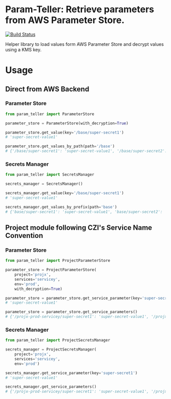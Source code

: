 # Param-Teller: Retrieve parameters from AWS Parameter Store.

[![Build Status](https://travis-ci.com/chanzuckerberg/param-teller.svg?token=qxcH9zWp4qxw9qDaKK3b&branch=master)](https://travis-ci.com/chanzuckerberg/param-teller)

Helper library to load values form AWS Parameter Store and decrypt values using a KMS key.

# Usage

## Direct from AWS Backend

### Parameter Store

```python
from param_teller import ParameterStore

parameter_store = ParameterStore(with_decryption=True)

parameter_store.get_value(key='/base/super-secret1')
# 'super-secret-value1'

parameter_store.get_values_by_path(path='/base')
# {'/base/super-secret1': 'super-secret-value1', '/base/super-secret2': 'super-secret-value2'}
```

### Secrets Manager

```python
from param_teller import SecretsManager

secrets_manager = SecretsManager()

secrets_manager.get_value(key='/base/super-secret1')
# 'super-secret-value1'

secrets_manager.get_values_by_prefix(path='base')
# {'base/super-secret1': 'super-secret-value1', 'base/super-secret2': 'super-secret-value2'}
```

## Project module following CZI's Service Name Convention

### Parameter Store

```python
from param_teller import ProjectParameterStore

parameter_store = ProjectParameterStore(
    project='projx',
    services='servicey',
    env='prod',
    with_decryption=True)

parameter_store = parameter_store.get_service_parameter(key='super-secret1')
# 'super-secret-value1'

parameter_store = parameter_store.get_service_parameters()
# {'/projx-prod-servicey/super-secret1': 'super-secret-value1', '/projx-prod-servicey/super-secret2': 'super-secret-value2'}
```

### Secrets Manager

```python
from param_teller import ProjectSecretsManager

secrets_manager = ProjectSecretsManager(
    project='projx',
    services='servicey',
    env='prod')

secrets_manager.get_service_parameter(key='super-secret1')
# 'super-secret-value1'

secrets_manager.get_service_parameters()
# {'/projx-prod-servicey/super-secret1': 'super-secret-value1', '/projx-prod-servicey/super-secret2': 'super-secret-value2'}
```


